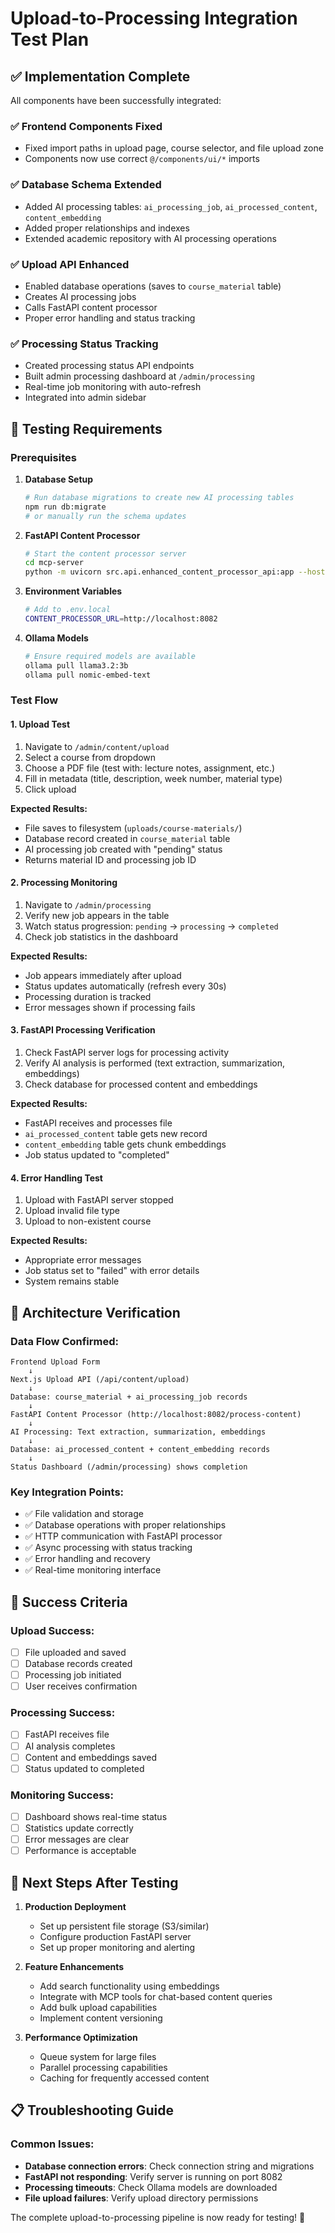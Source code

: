 # Upload-to-Processing Integration Test Plan

## ✅ **Implementation Complete**

All components have been successfully integrated:

### **✅ Frontend Components Fixed**
- Fixed import paths in upload page, course selector, and file upload zone
- Components now use correct `@/components/ui/*` imports

### **✅ Database Schema Extended** 
- Added AI processing tables: `ai_processing_job`, `ai_processed_content`, `content_embedding`
- Added proper relationships and indexes
- Extended academic repository with AI processing operations

### **✅ Upload API Enhanced**
- Enabled database operations (saves to `course_material` table)
- Creates AI processing jobs
- Calls FastAPI content processor
- Proper error handling and status tracking

### **✅ Processing Status Tracking**
- Created processing status API endpoints
- Built admin processing dashboard at `/admin/processing`
- Real-time job monitoring with auto-refresh
- Integrated into admin sidebar

## 🧪 **Testing Requirements**

### **Prerequisites**
1. **Database Setup**
   ```bash
   # Run database migrations to create new AI processing tables
   npm run db:migrate
   # or manually run the schema updates
   ```

2. **FastAPI Content Processor**
   ```bash
   # Start the content processor server
   cd mcp-server
   python -m uvicorn src.api.enhanced_content_processor_api:app --host 0.0.0.0 --port 8082 --reload
   ```

3. **Environment Variables**
   ```bash
   # Add to .env.local
   CONTENT_PROCESSOR_URL=http://localhost:8082
   ```

4. **Ollama Models**
   ```bash
   # Ensure required models are available
   ollama pull llama3.2:3b
   ollama pull nomic-embed-text
   ```

### **Test Flow**

#### **1. Upload Test**
1. Navigate to `/admin/content/upload`
2. Select a course from dropdown
3. Choose a PDF file (test with: lecture notes, assignment, etc.)
4. Fill in metadata (title, description, week number, material type)
5. Click upload

**Expected Results:**
- File saves to filesystem (`uploads/course-materials/`)
- Database record created in `course_material` table
- AI processing job created with "pending" status
- Returns material ID and processing job ID

#### **2. Processing Monitoring**
1. Navigate to `/admin/processing`
2. Verify new job appears in the table
3. Watch status progression: `pending` → `processing` → `completed`
4. Check job statistics in the dashboard

**Expected Results:**
- Job appears immediately after upload
- Status updates automatically (refresh every 30s)
- Processing duration is tracked
- Error messages shown if processing fails

#### **3. FastAPI Processing Verification**
1. Check FastAPI server logs for processing activity
2. Verify AI analysis is performed (text extraction, summarization, embeddings)
3. Check database for processed content and embeddings

**Expected Results:**
- FastAPI receives and processes file
- `ai_processed_content` table gets new record
- `content_embedding` table gets chunk embeddings
- Job status updated to "completed"

#### **4. Error Handling Test**
1. Upload with FastAPI server stopped
2. Upload invalid file type
3. Upload to non-existent course

**Expected Results:**
- Appropriate error messages
- Job status set to "failed" with error details
- System remains stable

## 🔧 **Architecture Verification**

### **Data Flow Confirmed:**
```
Frontend Upload Form
    ↓
Next.js Upload API (/api/content/upload)
    ↓
Database: course_material + ai_processing_job records
    ↓
FastAPI Content Processor (http://localhost:8082/process-content)
    ↓ 
AI Processing: Text extraction, summarization, embeddings
    ↓
Database: ai_processed_content + content_embedding records
    ↓
Status Dashboard (/admin/processing) shows completion
```

### **Key Integration Points:**
- ✅ File validation and storage
- ✅ Database operations with proper relationships
- ✅ HTTP communication with FastAPI processor
- ✅ Async processing with status tracking
- ✅ Error handling and recovery
- ✅ Real-time monitoring interface

## 🎯 **Success Criteria**

### **Upload Success:**
- [ ] File uploaded and saved
- [ ] Database records created
- [ ] Processing job initiated
- [ ] User receives confirmation

### **Processing Success:**
- [ ] FastAPI receives file
- [ ] AI analysis completes
- [ ] Content and embeddings saved
- [ ] Status updated to completed

### **Monitoring Success:**
- [ ] Dashboard shows real-time status
- [ ] Statistics update correctly
- [ ] Error messages are clear
- [ ] Performance is acceptable

## 🚀 **Next Steps After Testing**

1. **Production Deployment**
   - Set up persistent file storage (S3/similar)
   - Configure production FastAPI server
   - Set up proper monitoring and alerting

2. **Feature Enhancements**
   - Add search functionality using embeddings
   - Integrate with MCP tools for chat-based content queries
   - Add bulk upload capabilities
   - Implement content versioning

3. **Performance Optimization**
   - Queue system for large files
   - Parallel processing capabilities
   - Caching for frequently accessed content

## 📋 **Troubleshooting Guide**

### **Common Issues:**
- **Database connection errors**: Check connection string and migrations
- **FastAPI not responding**: Verify server is running on port 8082
- **Processing timeouts**: Check Ollama models are downloaded
- **File upload failures**: Verify upload directory permissions

The complete upload-to-processing pipeline is now ready for testing! 🎉